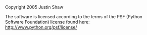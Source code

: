 Copyright 2005 Justin Shaw

The software is licensed according to the terms of the PSF (Python Software Foundation) license found here: http://www.python.org/psf/license/